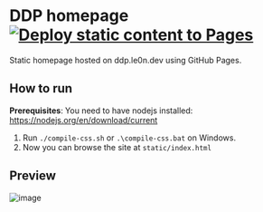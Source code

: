 # DDP homepage [![Deploy static content to Pages](https://github.com/DDP-Projekt/DDP-Projekt.github.io/actions/workflows/static.yml/badge.svg)](https://github.com/DDP-Projekt/DDP-Projekt.github.io/actions/workflows/static.yml)

Static homepage hosted on ddp.le0n.dev using GitHub Pages.

## How to run
**Prerequisites**: You need to have nodejs installed: https://nodejs.org/en/download/current

1. Run `./compile-css.sh` or `.\compile-css.bat` on Windows.
2. Now you can browse the site at `static/index.html`

## Preview
![image](https://i.imgur.com/YI6VyX3.png)
